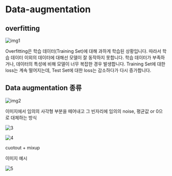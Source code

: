 # Data-augmentation
## overfitting
![img1](https://user-images.githubusercontent.com/97939479/167332770-dcaf7f35-aa56-4422-92e9-f051e3732e27.jpg)

Overfitting은 학습 데이터(Training Set)에 대해 과하게 학습된 상황입니다. 따라서 학습 데이터 이외의 데이터에 대해선 모델이 잘 동작하지 못합니다. 학습 데이터가 부족하거나, 데이터의 특성에 비해 모델이 너무 복잡한 경우 발생합니다. Training Set에 대한 loss는 계속 떨어지는데, Test Set에 대한 loss는 감소하다가 다시 증가합니다.


## Data augmentation 종류
![img2](https://user-images.githubusercontent.com/97939479/167333135-d1a63d82-2c83-4263-b345-cc6676a3f65e.jpg)

이미지에서 임의의 사각형 부분을 떼어내고 그 빈자리에 임의의 noise, 평균값 or 0으로 대체하는 방식

![3](https://user-images.githubusercontent.com/97939479/167333254-7d152438-531a-4764-b30e-1845a93b0eb7.jpg)


![4](https://user-images.githubusercontent.com/97939479/167333289-7bf45aeb-7b91-46e4-8004-09c7359fcc99.jpg)

cuotout + mixup



이미지 예시


![5](https://user-images.githubusercontent.com/97939479/167333759-ea7098ae-e5c1-49f1-9917-eb07e0acf0fe.jpg)

